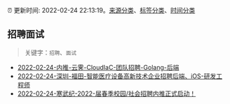 :alarm_clock: 更新时间: 2022-02-24 22:13:19。[来源分类](../README.md)、[标签分类](../TAGS.md)、[时间分类](../TIMELINE.md)

## 招聘面试


> 关键字：`招聘`、`面试`



- [2022-02-24-内推-云霁-CloudIaC-团队招聘-Golang-后端](https://www.v2ex.com/t/836272) 
- [2022-02-24-深圳-福田-智能医疗设备高新技术企业招聘后端、iOS-研发工程师](https://www.v2ex.com/t/836244) 
- [2022-02-24-寒武纪-2022-届春季校园/社会招聘内推正式启动！](https://www.v2ex.com/t/836241) 